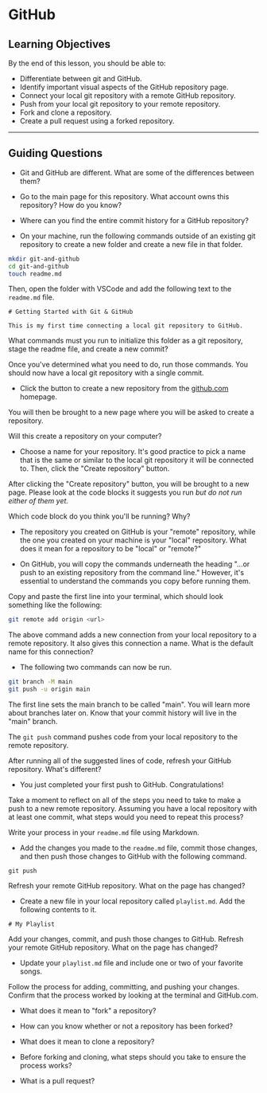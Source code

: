 # GitHub

## Learning Objectives

By the end of this lesson, you should be able to:

- Differentiate between git and GitHub.
- Identify important visual aspects of the GitHub repository page.
- Connect your local git repository with a remote GitHub repository.
- Push from your local git repository to your remote repository.
- Fork and clone a repository.
- Create a pull request using a forked repository.

---

## Guiding Questions

- Git and GitHub are different. What are some of the differences between them?

- Go to the main page for this repository. What account owns this repository? How do you know?

- Where can you find the entire commit history for a GitHub repository?

- On your machine, run the following commands outside of an existing git repository to create a new folder and create a new file in that folder.

```bash
mkdir git-and-github
cd git-and-github
touch readme.md
```

Then, open the folder with VSCode and add the following text to the `readme.md` file.

```
# Getting Started with Git & GitHub

This is my first time connecting a local git repository to GitHub.
```

What commands must you run to initialize this folder as a git repository, stage the readme file, and create a new commit?

Once you've determined what you need to do, run those commands. You should now have a local git repository with a single commit.

- Click the button to create a new repository from the [github.com](https://github.com) homepage.

You will then be brought to a new page where you will be asked to create a repository.

Will this create a repository on your computer?

- Choose a name for your repository. It's good practice to pick a name that is the same or similar to the local git repository it will be connected to. Then, click the "Create repository" button.

After clicking the "Create repository" button, you will be brought to a new page. Please look at the code blocks it suggests you run _but do not run either of them yet._

Which code block do you think you'll be running? Why?

- The repository you created on GitHub is your "remote" repository, while the one you created on your machine is your "local" repository. What does it mean for a repository to be "local" or "remote?"

- On GitHub, you will copy the commands underneath the heading "...or push to an existing repository from the command line." However, it's essential to understand the commands you copy before running them.

Copy and paste the first line into your terminal, which should look something like the following:

```bash
git remote add origin <url>
```

The above command adds a new connection from your local repository to a remote repository. It also gives this connection a name. What is the default name for this connection?

- The following two commands can now be run.

```bash
git branch -M main
git push -u origin main
```

The first line sets the main branch to be called "main". You will learn more about branches later on. Know that your commit history will live in the "main" branch.

The `git push` command pushes code from your local repository to the remote repository.

After running all of the suggested lines of code, refresh your GitHub repository. What's different?

- You just completed your first push to GitHub. Congratulations!

Take a moment to reflect on all of the steps you need to take to make a push to a new remote repository. Assuming you have a local repository with at least one commit, what steps would you need to repeat this process?

Write your process in your `readme.md` file using Markdown.

- Add the changes you made to the `readme.md` file, commit those changes, and then push those changes to GitHub with the following command.

```
git push
```

Refresh your remote GitHub repository. What on the page has changed?

- Create a new file in your local repository called `playlist.md`. Add the following contents to it.

```
# My Playlist
```

Add your changes, commit, and push those changes to GitHub. Refresh your remote GitHub repository. What on the page has changed?

- Update your `playlist.md` file and include one or two of your favorite songs.

Follow the process for adding, committing, and pushing your changes. Confirm that the process worked by looking at the terminal and GitHub.com.

- What does it mean to "fork" a repository?

- How can you know whether or not a repository has been forked?

- What does it mean to clone a repository?

- Before forking and cloning, what steps should you take to ensure the process works?

- What is a pull request?
